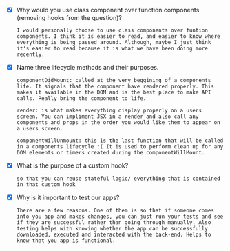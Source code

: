 - [X] Why would you use class component over function components (removing hooks from the question)?

    `I would personally choose to use class components over funtion components. I think it is easier to read, and easier to know where everything is being passed around. Although, maybe I just think it's easier to read because it is what we have been doing more recently.`

- [X] Name three lifecycle methods and their purposes.

    `componentDidMount: called at the very beggining of a components life. It signals that the component have rendered properly. This makes it available in the DOM and is the best place to make API calls. Really bring the component to life.`

    `render: is what makes everything display properly on a users screen. You can impliment JSX in a render and also call any components and props in the order you would like them to appear on a users screen.`

    `componentWillUnmount: this is the last function that will be called in a components lifecycle :( It is used to perform clean up for any DOM elements or timers created during the componentWillMount.`

- [X] What is the purpose of a custom hook?

    `so that you can reuse stateful logic/ everything that is contained in that custom hook`

- [X] Why is it important to test our apps?

    `There are a few reasons. One of them is so that if someone comes into you app and makes changes, you can just run your tests and see if they are successful rather than going through manually. Also testing helps with knowing whether the app can be successfully downloaded, executed and interacted with the back-end. Helps to know that you app is functional.`